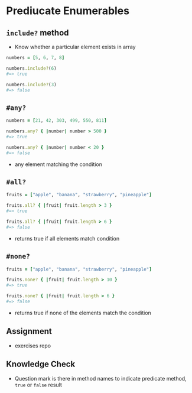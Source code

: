# Prediucate Enumerables

## `include?` method
* Know whether a particular element exists in array
```ruby
numbers = [5, 6, 7, 8]

numbers.include?(6)
#=> true

numbers.include?(3)
#=> false
```

## `#any?`
```ruby
numbers = [21, 42, 303, 499, 550, 811]

numbers.any? { |number| number > 500 }
#=> true

numbers.any? { |number| number < 20 }
#=> false
```
* any element matching the condition

## `#all?`
```ruby
fruits = ["apple", "banana", "strawberry", "pineapple"]

fruits.all? { |fruit| fruit.length > 3 }
#=> true

fruits.all? { |fruit| fruit.length > 6 }
#=> false
```
* returns true if all elements match condition

## `#none?` 
```ruby
fruits = ["apple", "banana", "strawberry", "pineapple"]

fruits.none? { |fruit| fruit.length > 10 }
#=> true

fruits.none? { |fruit| fruit.length > 6 }
#=> false
```
* returns true if none of the elements match the condition

## Assignment
* exercises repo

## Knowledge Check
* Question mark is there in method names to indicate predicate method, `true` or `false` result
